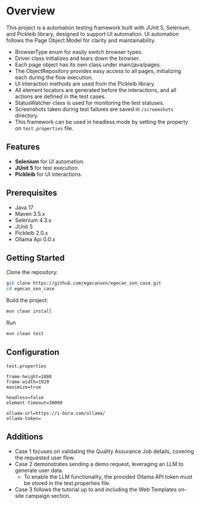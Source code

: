 # Overview

This project is a automation testing framework built with JUnit 5, Selenium, and Pickleib library, designed to support UI automation.
UI automation follows the Page Object Model for clarity and maintainability.

* BrowserType enum for easily switch browser types.
* Driver class initializes and tears down the browser.
* Each page object has its own class under main/java/pages.
* The ObjectRepository provides easy access to all pages, initializing each during the flow execution.
* UI interaction methods are used from the Pickleib library.
* All element locators are generated before the interactions, and all actions are defined in the test cases.
* StatusWatcher class is used for monitoring the test statuses.
* Screenshots taken during test failures are saved in `/screemshots` directory.
* This framework can be used in headless mode by setting the property on `test.properties` file.

## Features

- **Selenium** for UI automation.
- **JUnit 5** for test execution.
- **Pickleib** for UI interactions.

## Prerequisites

- Java 17
- Maven 3.5.x
- Selenium 4.3.x 
- JUnit 5
- Pickleib 2.0.x
- Ollama Api 0.0.x


## Getting Started

Clone the repository:

```bash
git clone https://github.com/egecansen/egecan_sen_case.git
cd egecan_sen_case
```


Build the project:

```bash
mvn clean install
```

Run

```bash
mvn clean test
```

## Configuration

`test.properties`

    frame-height=1080
    frame-width=1920
    maximize=true

    headless=false
    element-timeout=30000

    ollama-url=https://i-bora.com/ollama/
    ollama-token=

## Additions

* Case 1 focuses on validating the Quality Assurance Job details, covering the requested user flow. 
* Case 2 demonstrates sending a demo request, leveraging an LLM to generate user data.
    * To enable the LLM functionality, the provided Ollama API token must be stored in the test.properties file. 
* Case 3 follows the tutorial up to and including the Web Templates on-site campaign section. 



